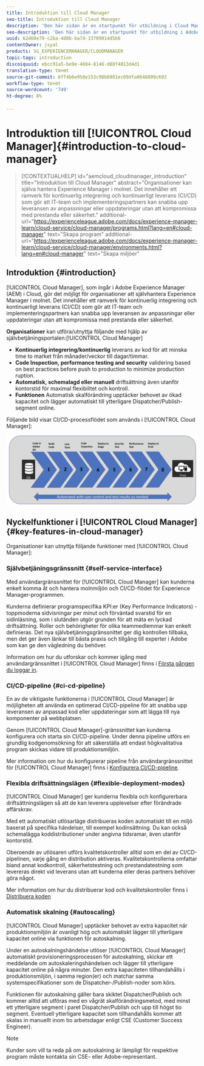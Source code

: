 ```yaml
---
title: Introduktion till Cloud Manager
seo-title: Introduktion till Cloud Manager
description: 'Den här sidan är en startpunkt för utbildning i Cloud Manager. '
seo-description: 'Den här sidan är en startpunkt för utbildning i Adobe AEM Cloud Manager och visar på fördelarna och de viktigaste funktionerna. '
uuid: 62d68e79-c2ba-4d8b-ba7d-33709014d5b6
contentOwner: jsyal
products: SG_EXPERIENCEMANAGER/CLOUDMANAGER
topic-tags: introduction
discoiquuid: ebcc91a5-be9e-4684-8146-d88f4013d4d1
translation-type: tm+mt
source-git-commit: 6ff4b6e950e153c98b6981ec09dfa0648809c693
workflow-type: tm+mt
source-wordcount: '749'
ht-degree: 8%

---
```



# Introduktion till [!UICONTROL Cloud Manager]{#introduction-to-cloud-manager}

>[!CONTEXTUALHELP]
>id="aemcloud_cloudmanager_introduction"
>title="Introduktion till Cloud Manager"
>abstract="Organisationer kan själva hantera Experience Manager i molnet. Det innehåller ett ramverk för kontinuerlig integrering och kontinuerligt leverans (CI/CD) som gör att IT-team och implementeringspartners kan snabba upp leveransen av anpassningar eller uppdateringar utan att kompromissa med prestanda eller säkerhet."
>additional-url="https://experienceleague.adobe.com/docs/experience-manager-learn/cloud-service/cloud-manager/programs.html?lang=en#cloud-manager" text="Skapa program"
>additional-url="https://experienceleague.adobe.com/docs/experience-manager-learn/cloud-service/cloud-manager/environments.html?lang=en#cloud-manager" text="Skapa miljöer"

## Introduktion {#introduction}

[!UICONTROL Cloud Manager], som ingår i Adobe Experience Manager (AEM) i Cloud, gör det möjligt för organisationer att självhantera Experience Manager i molnet. Det innehåller ett ramverk för kontinuerlig integrering och kontinuerligt leverans (CI/CD) som gör att IT-team och implementeringspartners kan snabba upp leveransen av anpassningar eller uppdateringar utan att kompromissa med prestanda eller säkerhet.

**Organisationer** kan utföra/utnyttja följande med hjälp av självbetjäningsportalen:[!UICONTROL Cloud Manager]

* **Kontinuerlig integrering/kontinuerlig** leverans av kod för att minska time to market från månader/veckor till dagar/timmar.
* **Code Inspection, performance testing and security** validering based on best practices before push to production to minimize production ruption.
* **Automatisk, schemalagd eller manuell** driftsättning även utanför kontorstid för maximal flexibilitet och kontroll.
* **Funktionen** Automatisk skalförändring upptäcker behovet av ökad kapacitet och lägger automatiskt till ytterligare Dispatcher/Publish-segment online.

Följande bild visar CI/CD-processflödet som används i [!UICONTROL Cloud Manager]:

![](assets/screen_shot_2018-05-12at73843pm.png)

## Nyckelfunktioner i [!UICONTROL Cloud Manager] {#key-features-in-cloud-manager}

Organisationer kan utnyttja följande funktioner med [!UICONTROL Cloud Manager]:

### Självbetjäningsgränssnitt {#self-service-interface}

Med användargränssnittet för [!UICONTROL Cloud Manager] kan kunderna enkelt komma åt och hantera molnmiljön och CI/CD-flödet för Experience Manager-programmen.

Kunderna definierar programspecifika KPI:er (Key Performance Indicators) - toppmoderna sidvisningar per minut och förväntad svarstid för en sidinläsning, som i slutänden utgör grunden för att mäta en lyckad driftsättning. Roller och behörigheter för olika teammedlemmar kan enkelt definieras. Det nya självbetjäningsgränssnittet ger dig kontrollen tillbaka, men det ger även länkar till bästa praxis och tillgång till experter i Adobe som kan ge den vägledning du behöver.

Information om hur du utforskar och kommer igång med användargränssnittet i [!UICONTROL Cloud Manager] finns i [Första gången du loggar in](https://helpx.adobe.com/experience-manager/cloud-manager/using/first-time-login.html).

### CI/CD-pipeline {#ci-cd-pipeline}

En av de viktigaste funktionerna i [!UICONTROL Cloud Manager] är möjligheten att använda en optimerad CI/CD-pipeline för att snabba upp leveransen av anpassad kod eller uppdateringar som att lägga till nya komponenter på webbplatsen.

Genom [!UICONTROL Cloud Manager]-gränssnittet kan kunderna konfigurera och starta sin CI/CD-pipeline. Under denna pipeline utförs en grundlig kodgenomsökning för att säkerställa att endast högkvalitativa program skickas vidare till produktionsmiljön.

Mer information om hur du konfigurerar pipeline från användargränssnittet för [!UICONTROL Cloud Manager] finns i [Konfigurera CI/CD-pipeline](https://helpx.adobe.com/experience-manager/cloud-manager/using/configuring-pipeline.html).

### Flexibla driftsättningslägen {#flexible-deployment-modes}

[!UICONTROL Cloud Manager] ger kunderna flexibla och konfigurerbara driftsättningslägen så att de kan leverera upplevelser efter förändrade affärskrav.

Med ett automatiskt utlösarläge distribueras koden automatiskt till en miljö baserat på specifika händelser, till exempel kodinsättning. Du kan också schemalägga koddistributioner under angivna tidsramar, även utanför kontorstid.

Oberoende av utlösaren utförs kvalitetskontroller alltid som en del av CI/CD-pipelinen, varje gång en distribution aktiveras. Kvalitetskontrollerna omfattar bland annat kodkontroll, säkerhetstestning och prestandatestning som levereras direkt vid leverans utan att kunderna eller deras partners behöver göra något.

Mer information om hur du distribuerar kod och kvalitetskontroller finns i [Distribuera koden](deploying-code.md)

### Automatisk skalning {#autoscaling}

[!UICONTROL Cloud Manager] upptäcker behovet av extra kapacitet när produktionsmiljön är ovanligt hög och automatiskt lägger till ytterligare kapacitet online via funktionen för autoskalning.

Under en autoskalningshändelse utlöser [!UICONTROL Cloud Manager] automatiskt provisioneringsprocessen för autoskalning, skickar ett meddelande om autoskaleringshändelsen och lägger till ytterligare kapacitet online på några minuter. Den extra kapaciteten tillhandahålls i produktionsmiljön, i samma region(er) och matchar samma systemspecifikationer som de Dispatcher-/Publish-noder som körs.

Funktionen för autoskalning gäller bara skiktet Dispatcher/Publish och kommer alltid att utföras med en vågrät skalförändringsmetod, med minst ett ytterligare segment i paret Dispatcher/Publish och upp till högst tio segment. Eventuell ytterligare kapacitet som tillhandahålls kommer att skalas in manuellt inom tio arbetsdagar enligt CSE (Customer Success Engineer).

>[!NOTE]
>Kunder som vill ta reda på om autoskalning är lämpligt för respektive program måste kontakta sin CSE- eller Adobe-representant.
